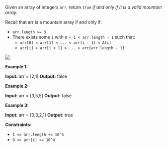 
Given an array of integers `arr`, return  _`true`  if and only if it is a valid mountain array_.

Recall that arr is a mountain array if and only if:

-   `arr.length >= 3`
-   There exists some  `i`  with `0 < i < arr.length - 1` such that:
    -   `arr[0] < arr[1] < ... < arr[i - 1] < A[i]`
    -   `arr[i] > arr[i + 1] > ... > arr[arr.length - 1]`

![](https://assets.leetcode.com/uploads/2019/10/20/hint_valid_mountain_array.png)

**Example 1:**

**Input:** arr = [2,1]
**Output:** false

**Example 2:**

**Input:** arr = [3,5,5]
**Output:** false

**Example 3:**

**Input:** arr = [0,3,2,1]
**Output:** true

**Constraints:**

-   `1 <= arr.length <= 10^4`
-   `0 <= arr[i] <= 10^4`